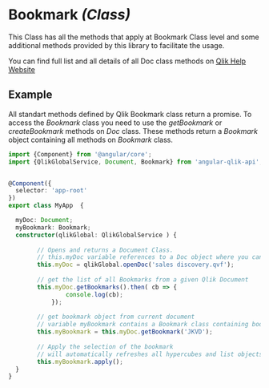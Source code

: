 # Bookmark _(Class)_

This Class has all the methods that apply at Bookmark Class level and some additional methods provided by this library to facilitate the usage.

You can find full list and all details of all Doc class methods on [Qlik Help Website](https://help.qlik.com/en-US/sense-developer/April2018/apis/EngineAPI/index.html)

## Example

All standart methods defined by Qlik Bookmark class return a promise. To access the _Bookmark_ class you need to use the _getBookmark_ or _createBookmark_ methods on _Doc_ class. These methods return a _Bookmark_ object containing all methods on _Bookmark_ class.

```typescript
import {Component} from '@angular/core';
import {QlikGlobalService, Document, Bookmark} from 'angular-qlik-api';


@Component({
  selector: 'app-root'
})
export class MyApp  {

  myDoc: Document;
  myBookmark: Bookmark;
  constructor(qlikGlobal: QlikGlobalService ) {
      
        // Opens and returns a Document Class. 
        // this.myDoc variable references to a Doc object where you can invoke from now on doc class methods.  
        this.myDoc = qlikGlobal.openDoc('sales discovery.qvf');
    
        // get the list of all Bookmarks from a given Qlik Document
        this.myDoc.getBookmarks().then( cb => {
                console.log(cb);
            });
        
        // get bookmark object from current document
        // variable myBookmark contains a Bookmark class containing bookmark methods
        this.myBookmark = this.myDoc.getBookmark('JKVD');
        
        // Apply the selection of the bookmark
        // will automatically refreshes all hypercubes and list objects
        this.myBookmark.apply();
  }
}
```